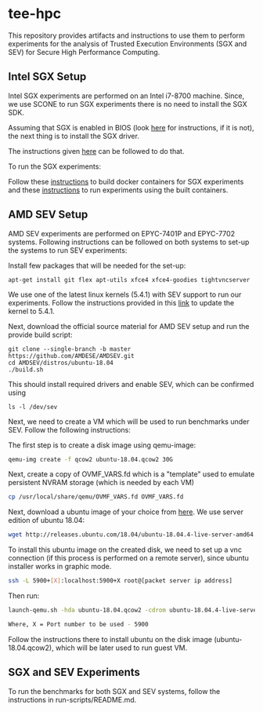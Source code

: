 # tee-hpc

This repository provides artifacts and instructions to use them to perform experiments for the analysis of 
Trusted Execution Environments (SGX and SEV) for Secure High Performance Computing.




## Intel SGX Setup
Intel SGX experiments are performed on an Intel i7-8700 machine.
Since, we use SCONE to run SGX experiments there is no need to install the SGX SDK.

Assuming that SGX is enabled in BIOS (look [here](https://github.com/intel/sgx-software-enable) for instructions, if it is not), the next thing is to install the SGX driver. 

The instructions given [here](intel-sgx-driver-patch/README.md) can be followed to do that.

To run the SGX experiments:

Follow these [instructions](docker-files/README.md) to build docker containers for SGX experiments and these [instructions](run-scripts/README.md) to run experiments using the built containers.  
 
## AMD SEV Setup
AMD SEV experiments are performed on EPYC-7401P and EPYC-7702 systems.
Following instructions can be followed on both systems to set-up the systems to run SEV experiments:

Install few packages that will be needed for the set-up:

```
apt-get install git flex apt-utils xfce4 xfce4-goodies tightvncserver
```

We use one of the latest linux kernels (5.4.1) with SEV support to run our experiments. 
Follow the instructions provided in this [link](https://www.cyberciti.biz/tips/compiling-linux-kernel-26.html) to update the kernel to 5.4.1.

Next, download the official source material for AMD SEV setup and run the provide build script:

```
git clone --single-branch -b master https://github.com/AMDESE/AMDSEV.git
cd AMDSEV/distros/ubuntu-18.04
./build.sh
```

This should install required drivers and enable SEV, which can be confirmed using

```
ls -l /dev/sev
```

Next, we need to create a VM which will be used to run benchmarks under SEV.
Follow the following instructions:

The first step is to create a disk image using qemu-image:

```sh
qemu-img create -f qcow2 ubuntu-18.04.qcow2 30G
```

Next, create a copy of OVMF_VARS.fd which is a "template" used to emulate persistent NVRAM storage (which is needed by each VM)

```sh
cp /usr/local/share/qemu/OVMF_VARS.fd OVMF_VARS.fd
```

Next, download a ubuntu image of your choice from [here](http://releases.ubuntu.com/18.04/).
We use server edition of ubuntu 18.04:

```sh
wget http://releases.ubuntu.com/18.04/ubuntu-18.04.4-live-server-amd64.iso
```

To install this ubuntu image on the created disk, we need to set up a vnc connection (if this process is performed on a remote server), since ubuntu installer works in graphic mode.

```sh
ssh -L 5900+[X]:localhost:5900+X root@[packet server ip address]
```

Then run:

```sh
launch-qemu.sh -hda ubuntu-18.04.qcow2 -cdrom ubuntu-18.04.4-live-server-amd64.iso -vnc [X] -nosev -console serial

Where, X = Port number to be used - 5900
```
Follow the instructions there to install ubuntu on the disk image (ubuntu-18.04.qcow2), which will be later used to run guest VM.

## SGX and SEV Experiments

To run the benchmarks for both SGX and SEV systems, follow the instructions in run-scripts/README.md.
